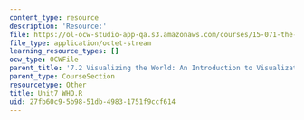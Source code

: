 ```yaml
---
content_type: resource
description: 'Resource:'
file: https://ol-ocw-studio-app-qa.s3.amazonaws.com/courses/15-071-the-analytics-edge-spring-2017/27fb60c95b9851db49831751f9ccf614_Unit7_WHO.R
file_type: application/octet-stream
learning_resource_types: []
ocw_type: OCWFile
parent_title: '7.2 Visualizing the World: An Introduction to Visualization'
parent_type: CourseSection
resourcetype: Other
title: Unit7_WHO.R
uid: 27fb60c9-5b98-51db-4983-1751f9ccf614
---
```

